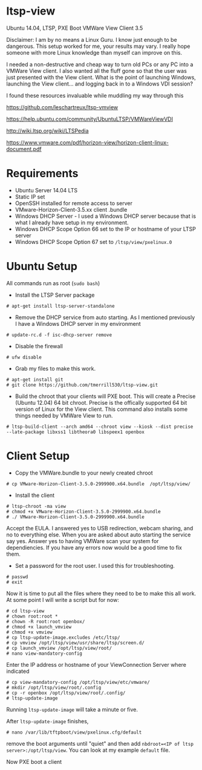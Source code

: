 # ltsp-view
Ubuntu 14.04, LTSP, PXE Boot VMWare View Client 3.5

Disclaimer: I am by no means a Linux Guru. I know just enough to be dangerous. This setup worked for me, your results may vary. I really hope someone with more Linux knowledge than myself can improve on this.

I needed a non-destructive and cheap way to turn old PCs or any PC into a VMWare View client. I also wanted all the fluff gone so that the user was just presented with the View client. What is the point of launching Windows, launching the View client... and logging back in to a Windows VDI session?

I found these resources invaluable while muddling my way through this

https://github.com/leschartreux/ltsp-vmview

https://help.ubuntu.com/community/UbuntuLTSP/VMWareViewVDI

http://wiki.ltsp.org/wiki/LTSPedia

https://www.vmware.com/pdf/horizon-view/horizon-client-linux-document.pdf

# Requirements
* Ubuntu Server 14.04 LTS 
* Static IP set
* OpenSSH installed for remote access to server
* VMware-Horizon-Client-3.5.xx client .bundle
* Windows DHCP Server - I used a Windows DHCP server because that is what I already have setup in my environment.
* Windows DHCP Scope Option 66 set to the IP or hostname of your LTSP server
* Windows DHCP Scope Option 67 set to `/ltsp/view/pxelinux.0`

# Ubuntu Setup
All commands run as root (`sudo bash`)

* Install the LTSP Server package
 ```
# apt-get install ltsp-server-standalone
```
* Remove the DHCP service from auto starting. As I mentioned previously I have a Windows DHCP server in my environment
```
# update-rc.d -f isc-dhcp-server remove
```
* Disable the firewall
```
# ufw disable
```
* Grab my files to make this work.
```
# apt-get install git
# git clone https://github.com/tmerrill530/ltsp-view.git
```
* Build the chroot that your clients will PXE boot. This will create a Precise (Ubuntu 12.04) 64 bit chroot. Precise is the offically supported 64 bit version of Linux for the View client. This command also installs some things needed by VMWare View to run.
```
# ltsp-build-client --arch amd64 --chroot view --kiosk --dist precise --late-package libxss1 libtheora0 libspeex1 openbox
```

# Client Setup
* Copy the VMWare.bundle to your newly created chroot
```
# cp VMware-Horizon-Client-3.5.0-2999900.x64.bundle  /opt/ltsp/view/
```
* Install the client
```
# ltsp-chroot -ma view
# chmod +x VMware-Horizon-Client-3.5.0-2999900.x64.bundle
# ./ VMware-Horizon-Client-3.5.0-2999900.x64.bundle
```
Accept the EULA. I answered yes to USB redirection, webcam sharing, and no to everything else. When you are asked about auto starting the service say yes. Answer yes to having VMWare scan your system for dependiencies. If you have any errors now would be a good time to fix them.

* Set a password for the root user. I used this for troubleshooting.
```
# passwd
# exit
```

Now it is time to put all the files where they need to be to make this all work. At some point I will write a script but for now:
```
# cd ltsp-view
# chown root:root *
# chown -R root:root openbox/
# chmod +x launch_vmview
# chmod +x vmview
# cp ltsp-update-image.excludes /etc/ltsp/
# cp vmview /opt/ltsp/view/usr/share/ltsp/screen.d/
# cp launch_vmview /opt/ltsp/view/root/
# nano view-mandatory-config
```
Enter the IP address or hostname of your ViewConnection Server where indicated
```
# cp view-mandatory-config /opt/ltsp/view/etc/vmware/
# mkdir /opt/ltsp/view/root/.config
# cp -r openbox /opt/ltsp/view/root/.config/
# ltsp-update-image
```

Running `ltsp-update-image` will take a minute or five.

After `ltsp-update-image` finishes,
```
# nano /var/lib/tftpboot/view/pxelinux.cfg/default
```
remove the boot arguments until "quiet" and then add `nbdroot=<IP of ltsp server>:/opt/ltsp/view`. You can look at my example `default` file.

Now PXE boot a client
